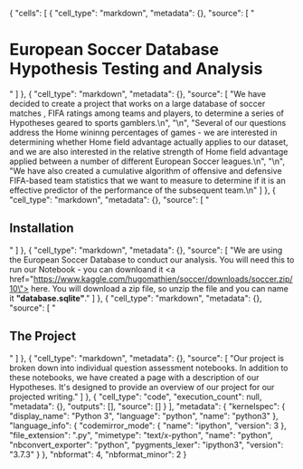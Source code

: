 {
 "cells": [
  {
   "cell_type": "markdown",
   "metadata": {},
   "source": [
    "<h1>European Soccer Database Hypothesis Testing and Analysis</h1>"
   ]
  },
  {
   "cell_type": "markdown",
   "metadata": {},
   "source": [
    "We have decided to create a project that works on a large database of soccer matches , FIFA ratings among teams and players, to determine a series of Hypotheses geared to sports gamblers.\n",
    "\n",
    "Several of our questions address the Home wininng percentages of games - we are interested in determining whether Home field advantage actually applies to our dataset, and we are also interested in the relative strength of Home field advantage applied between a number of different European Soccer leagues.\n",
    "\n",
    "We have also created a cumulative algorithm of offensive and defensive FIFA-based team statistics that we want to measure to determine if it is an effective predictor of the performance of the subsequent team.\n"
   ]
  },
  {
   "cell_type": "markdown",
   "metadata": {},
   "source": [
    "<h2>Installation</h2>"
   ]
  },
  {
   "cell_type": "markdown",
   "metadata": {},
   "source": [
    "We are using the European Soccer Database to conduct our analysis. You will need this to run our Notebook - you can downloand it <a href=\"https://www.kaggle.com/hugomathien/soccer/downloads/soccer.zip/10\"> here</a>. You will download a zip file, so unzip the file and you can name it <b>\"database.sqlite\"</b>."
   ]
  },
  {
   "cell_type": "markdown",
   "metadata": {},
   "source": [
    "<h2>The Project</h2>"
   ]
  },
  {
   "cell_type": "markdown",
   "metadata": {},
   "source": [
    "Our project is broken down into individual question assessment notebooks. In addition to these notebooks, we have created a page with a description of our Hypotheses. It's designed to provide an overview of our project for our projected writing."
   ]
  },
  {
   "cell_type": "code",
   "execution_count": null,
   "metadata": {},
   "outputs": [],
   "source": []
  }
 ],
 "metadata": {
  "kernelspec": {
   "display_name": "Python 3",
   "language": "python",
   "name": "python3"
  },
  "language_info": {
   "codemirror_mode": {
    "name": "ipython",
    "version": 3
   },
   "file_extension": ".py",
   "mimetype": "text/x-python",
   "name": "python",
   "nbconvert_exporter": "python",
   "pygments_lexer": "ipython3",
   "version": "3.7.3"
  }
 },
 "nbformat": 4,
 "nbformat_minor": 2
}
